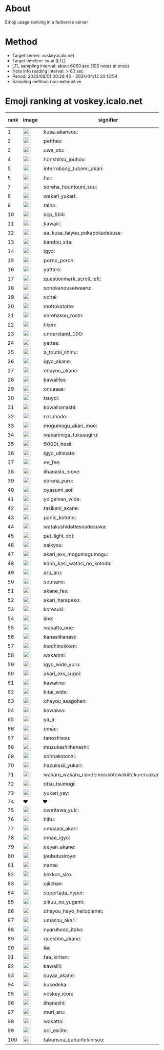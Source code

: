 # About
Emoji usage ranking in a fediverse server

# Method
- Target server: voskey.icalo.net
- Target timeline: local (LTL)
- LTL sampling interval: about 6060 sec (100 notes at once)
- Note info reading interval: > 60 sec
- Period: 2023/06/01 00:26:43 - 2024/04/12 20:13:54 
- Sampling method: non-exhaustive

# Emoji ranking at voskey.icalo.net

|rank|image|signifier|type|frequency score|
|----|----|----|----|----|
|1|<img height="24" src="https://voskey.icalo.net/emoji/kusa_akarisou.webp">|:kusa_akarisou:|custom|23260|
|2|<img height="24" src="https://voskey.icalo.net/emoji/petthex.webp">|:petthex:|custom|15961|
|3|<img height="24" src="https://voskey.icalo.net/emoji/uwa_xtu.webp">|:uwa_xtu:|custom|10974|
|4|<img height="24" src="https://voskey.icalo.net/emoji/honshitsu_jouhou.webp">|:honshitsu_jouhou:|custom|7908|
|5|<img height="24" src="https://voskey.icalo.net/emoji/interrobang_tubomi_akari.webp">|:interrobang_tubomi_akari:|custom|7696|
|6|<img height="24" src="https://voskey.icalo.net/emoji/hai.webp">|:hai:|custom|7152|
|7|<img height="24" src="https://voskey.icalo.net/emoji/soreha_hountouni_sou.webp">|:soreha_hountouni_sou:|custom|6526|
|8|<img height="24" src="https://voskey.icalo.net/emoji/wakari_yukari.webp">|:wakari_yukari:|custom|6408|
|9|<img height="24" src="https://voskey.icalo.net/emoji/taiho.webp">|:taiho:|custom|6372|
|10|<img height="24" src="https://voskey.icalo.net/emoji/scp_504.webp">|:scp_504:|custom|5273|
|11|<img height="24" src="https://voskey.icalo.net/emoji/kawaiii.webp">|:kawaiii:|custom|5223|
|12|<img height="24" src="https://voskey.icalo.net/emoji/aa_kusa_taiyou_pokapokadekusa.webp">|:aa_kusa_taiyou_pokapokadekusa:|custom|4694|
|13|<img height="24" src="https://voskey.icalo.net/emoji/kandou_sita.webp">|:kandou_sita:|custom|4654|
|14|<img height="24" src="https://voskey.icalo.net/emoji/igyo.webp">|:igyo:|custom|4240|
|15|<img height="24" src="https://voskey.icalo.net/emoji/porno_poron.webp">|:porno_poron:|custom|3994|
|16|<img height="24" src="https://voskey.icalo.net/emoji/yattare.webp">|:yattare:|custom|3865|
|17|<img height="24" src="https://voskey.icalo.net/emoji/questionmark_scroll_left.webp">|:questionmark_scroll_left:|custom|3844|
|18|<img height="24" src="https://voskey.icalo.net/emoji/sonokanouseiwaaru.webp">|:sonokanouseiwaaru:|custom|3762|
|19|<img height="24" src="https://voskey.icalo.net/emoji/vohai.webp">|:vohai:|custom|3674|
|20|<img height="24" src="https://voskey.icalo.net/emoji/mottokatatte.webp">|:mottokatatte:|custom|3650|
|21|<img height="24" src="https://voskey.icalo.net/emoji/sorehasou_rostn.webp">|:sorehasou_rostn:|custom|3522|
|22|<img height="24" src="https://voskey.icalo.net/emoji/tiken.webp">|:tiken:|custom|3411|
|23|<img height="24" src="https://voskey.icalo.net/emoji/understand_100.webp">|:understand_100:|custom|3198|
|24|<img height="24" src="https://voskey.icalo.net/emoji/yattaa.webp">|:yattaa:|custom|2947|
|25|<img height="24" src="https://voskey.icalo.net/emoji/a_toutoi_shinu.webp">|:a_toutoi_shinu:|custom|2875|
|26|<img height="24" src="https://voskey.icalo.net/emoji/igyo_akane.webp">|:igyo_akane:|custom|2857|
|27|<img height="24" src="https://voskey.icalo.net/emoji/ohayoo_akane.webp">|:ohayoo_akane:|custom|2823|
|28|<img height="24" src="https://voskey.icalo.net/emoji/kawaiifes.webp">|:kawaiifes:|custom|2713|
|29|<img height="24" src="https://voskey.icalo.net/emoji/onuaaaa.webp">|:onuaaaa:|custom|2704|
|30|<img height="24" src="https://voskey.icalo.net/emoji/tsuyoi.webp">|:tsuyoi:|custom|2662|
|31|<img height="24" src="https://voskey.icalo.net/emoji/kowaihanashi.webp">|:kowaihanashi:|custom|2603|
|32|<img height="24" src="https://voskey.icalo.net/emoji/naruhodo.webp">|:naruhodo:|custom|2504|
|33|<img height="24" src="https://voskey.icalo.net/emoji/mogumogu_akari_moe.webp">|:mogumogu_akari_moe:|custom|2449|
|34|<img height="24" src="https://voskey.icalo.net/emoji/wakarimiga_fukasugiru.webp">|:wakarimiga_fukasugiru:|custom|2333|
|35|<img height="24" src="https://voskey.icalo.net/emoji/5000t_hosii.webp">|:5000t_hosii:|custom|2288|
|36|<img height="24" src="https://voskey.icalo.net/emoji/igyo_ultimate.webp">|:igyo_ultimate:|custom|2249|
|37|<img height="24" src="https://voskey.icalo.net/emoji/ee_fee.webp">|:ee_fee:|custom|2162|
|38|<img height="24" src="https://voskey.icalo.net/emoji/iihanashi_move.webp">|:iihanashi_move:|custom|2159|
|39|<img height="24" src="https://voskey.icalo.net/emoji/sorena_yuru.webp">|:sorena_yuru:|custom|2148|
|40|<img height="24" src="https://voskey.icalo.net/emoji/oyasumi_aoi.webp">|:oyasumi_aoi:|custom|2037|
|41|<img height="24" src="https://voskey.icalo.net/emoji/yoigainen_wide.webp">|:yoigainen_wide:|custom|2030|
|42|<img height="24" src="https://voskey.icalo.net/emoji/tasikani_akane.webp">|:tasikani_akane:|custom|1961|
|43|<img height="24" src="https://voskey.icalo.net/emoji/panic_kotone.webp">|:panic_kotone:|custom|1960|
|44|<img height="24" src="https://voskey.icalo.net/emoji/watakushidattesoudesuwa.webp">|:watakushidattesoudesuwa:|custom|1942|
|45|<img height="24" src="https://voskey.icalo.net/emoji/pat_light_dot.webp">|:pat_light_dot:|custom|1784|
|46|<img height="24" src="https://voskey.icalo.net/emoji/saikyou.webp">|:saikyou:|custom|1766|
|47|<img height="24" src="https://voskey.icalo.net/emoji/akari_exv_mogumogumogu.webp">|:akari_exv_mogumogumogu:|custom|1764|
|48|<img height="24" src="https://voskey.icalo.net/emoji/kono_kasi_watasi_no_kotoda.webp">|:kono_kasi_watasi_no_kotoda:|custom|1737|
|49|<img height="24" src="https://voskey.icalo.net/emoji/aru_aru.webp">|:aru_aru:|custom|1714|
|50|<img height="24" src="https://voskey.icalo.net/emoji/sounano.webp">|:sounano:|custom|1709|
|51|<img height="24" src="https://voskey.icalo.net/emoji/akane_fes.webp">|:akane_fes:|custom|1702|
|52|<img height="24" src="https://voskey.icalo.net/emoji/akari_harapeko.webp">|:akari_harapeko:|custom|1692|
|53|<img height="24" src="https://voskey.icalo.net/emoji/koresuki.webp">|:koresuki:|custom|1657|
|54|<img height="24" src="https://voskey.icalo.net/emoji/iine.webp">|:iine:|custom|1637|
|55|<img height="24" src="https://voskey.icalo.net/emoji/wakatta_one.webp">|:wakatta_one:|custom|1588|
|56|<img height="24" src="https://voskey.icalo.net/emoji/kanasiihanasi.webp">|:kanasiihanasi:|custom|1551|
|57|<img height="24" src="https://voskey.icalo.net/emoji/inochinokiken.webp">|:inochinokiken:|custom|1527|
|58|<img height="24" src="https://voskey.icalo.net/emoji/wakarimi.webp">|:wakarimi:|custom|1495|
|59|<img height="24" src="https://voskey.icalo.net/emoji/igyo_wide_yuru.webp">|:igyo_wide_yuru:|custom|1487|
|60|<img height="24" src="https://voskey.icalo.net/emoji/akari_exv_sugoi.webp">|:akari_exv_sugoi:|custom|1465|
|61|<img height="24" src="https://voskey.icalo.net/emoji/kawaiine.webp">|:kawaiine:|custom|1463|
|62|<img height="24" src="https://voskey.icalo.net/emoji/kitai_wide.webp">|:kitai_wide:|custom|1373|
|63|<img height="24" src="https://voskey.icalo.net/emoji/ohayou_asagohan.webp">|:ohayou_asagohan:|custom|1366|
|64|<img height="24" src="https://voskey.icalo.net/emoji/kowaiwa.webp">|:kowaiwa:|custom|1324|
|65|<img height="24" src="https://voskey.icalo.net/emoji/ya_a.webp">|:ya_a:|custom|1322|
|66|<img height="24" src="https://voskey.icalo.net/emoji/omae.webp">|:omae:|custom|1315|
|67|<img height="24" src="https://voskey.icalo.net/emoji/tanoshisou.webp">|:tanoshisou:|custom|1266|
|68|<img height="24" src="https://voskey.icalo.net/emoji/muzukashiihanashi.webp">|:muzukashiihanashi:|custom|1234|
|69|<img height="24" src="https://voskey.icalo.net/emoji/sonnakotonai.webp">|:sonnakotonai:|custom|1205|
|70|<img height="24" src="https://voskey.icalo.net/emoji/hazukasii_yukari.webp">|:hazukasii_yukari:|custom|1181|
|71|<img height="24" src="https://voskey.icalo.net/emoji/wakaru_wakaru_nandemoiukotowokiitekureruakanetyan.webp">|:wakaru_wakaru_nandemoiukotowokiitekureruakanetyan:|custom|1170|
|72|<img height="24" src="https://voskey.icalo.net/emoji/otsu_tsumugi.webp">|:otsu_tsumugi:|custom|1158|
|73|<img height="24" src="https://voskey.icalo.net/emoji/yukari_yay.webp">|:yukari_yay:|custom|1154|
|74|❤|❤|unicode|1149|
|75|<img height="24" src="https://voskey.icalo.net/emoji/owattawa_yuki.webp">|:owattawa_yuki:|custom|1145|
|76|<img height="24" src="https://voskey.icalo.net/emoji/hiltu.webp">|:hiltu:|custom|1118|
|77|<img height="24" src="https://voskey.icalo.net/emoji/umaaaai_akari.webp">|:umaaaai_akari:|custom|1104|
|78|<img height="24" src="https://voskey.icalo.net/emoji/omae_igyo.webp">|:omae_igyo:|custom|1099|
|79|<img height="24" src="https://voskey.icalo.net/emoji/eeyan_akane.webp">|:eeyan_akane:|custom|1097|
|80|<img height="24" src="https://voskey.icalo.net/emoji/joubutusiroyo.webp">|:joubutusiroyo:|custom|1093|
|81|<img height="24" src="https://voskey.icalo.net/emoji/nante.webp">|:nante:|custom|1088|
|82|<img height="24" src="https://voskey.icalo.net/emoji/kekkon_siro.webp">|:kekkon_siro:|custom|1080|
|83|<img height="24" src="https://voskey.icalo.net/emoji/ojiichan.webp">|:ojiichan:|custom|1078|
|84|<img height="24" src="https://voskey.icalo.net/emoji/supertada_hyper.webp">|:supertada_hyper:|custom|1073|
|85|<img height="24" src="https://voskey.icalo.net/emoji/zikuu_no_yugami.webp">|:zikuu_no_yugami:|custom|1059|
|86|<img height="24" src="https://voskey.icalo.net/emoji/ohayou_hayo_helloplanet.webp">|:ohayou_hayo_helloplanet:|custom|1055|
|87|<img height="24" src="https://voskey.icalo.net/emoji/umasou_akari.webp">|:umasou_akari:|custom|1050|
|88|<img height="24" src="https://voskey.icalo.net/emoji/nyaruhodo_itako.webp">|:nyaruhodo_itako:|custom|1048|
|89|<img height="24" src="https://voskey.icalo.net/emoji/question_akane.webp">|:question_akane:|custom|1045|
|90|<img height="24" src="https://voskey.icalo.net/emoji/iie.webp">|:iie:|custom|1045|
|91|<img height="24" src="https://voskey.icalo.net/emoji/faa_kiritan.webp">|:faa_kiritan:|custom|1034|
|92|<img height="24" src="https://voskey.icalo.net/emoji/kawaiiii.webp">|:kawaiiii:|custom|1019|
|93|<img height="24" src="https://voskey.icalo.net/emoji/suyaa_akane.webp">|:suyaa_akane:|custom|1014|
|94|<img height="24" src="https://voskey.icalo.net/emoji/kusodeka.webp">|:kusodeka:|custom|1007|
|95|<img height="24" src="https://voskey.icalo.net/emoji/voskey_icon.webp">|:voskey_icon:|custom|994|
|96|<img height="24" src="https://voskey.icalo.net/emoji/iihanashi.webp">|:iihanashi:|custom|974|
|97|<img height="24" src="https://voskey.icalo.net/emoji/muri_aru.webp">|:muri_aru:|custom|969|
|98|<img height="24" src="https://voskey.icalo.net/emoji/wakatta.webp">|:wakatta:|custom|962|
|99|<img height="24" src="https://voskey.icalo.net/emoji/aoi_excite.webp">|:aoi_excite:|custom|942|
|100|<img height="24" src="https://voskey.icalo.net/emoji/tabunsou_bubuntekinisou.webp">|:tabunsou_bubuntekinisou:|custom|924|
